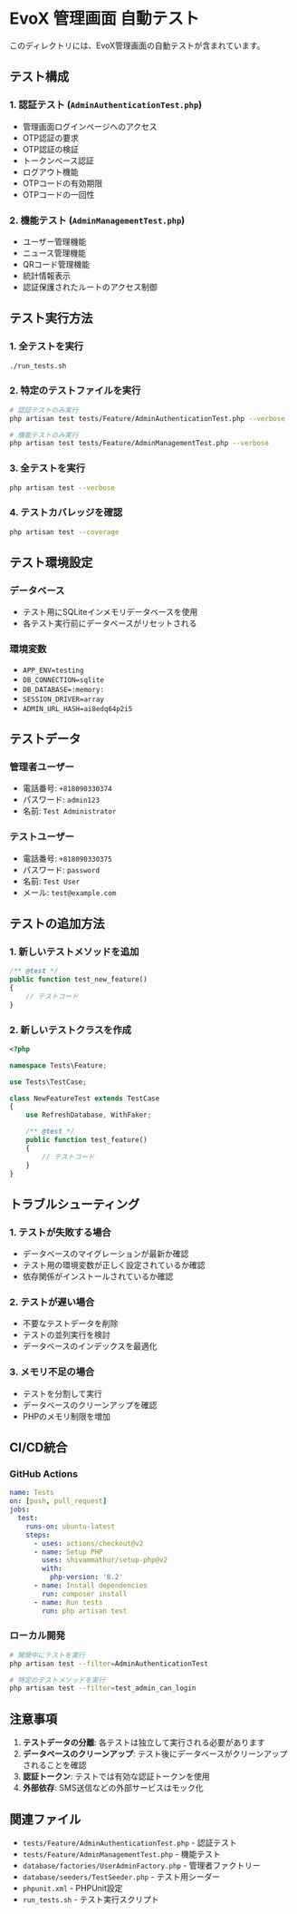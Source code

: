 # EvoX 管理画面 自動テスト

このディレクトリには、EvoX管理画面の自動テストが含まれています。

## テスト構成

### 1. 認証テスト (`AdminAuthenticationTest.php`)
- 管理画面ログインページへのアクセス
- OTP認証の要求
- OTP認証の検証
- トークンベース認証
- ログアウト機能
- OTPコードの有効期限
- OTPコードの一回性

### 2. 機能テスト (`AdminManagementTest.php`)
- ユーザー管理機能
- ニュース管理機能
- QRコード管理機能
- 統計情報表示
- 認証保護されたルートのアクセス制御

## テスト実行方法

### 1. 全テストを実行
```bash
./run_tests.sh
```

### 2. 特定のテストファイルを実行
```bash
# 認証テストのみ実行
php artisan test tests/Feature/AdminAuthenticationTest.php --verbose

# 機能テストのみ実行
php artisan test tests/Feature/AdminManagementTest.php --verbose
```

### 3. 全テストを実行
```bash
php artisan test --verbose
```

### 4. テストカバレッジを確認
```bash
php artisan test --coverage
```

## テスト環境設定

### データベース
- テスト用にSQLiteインメモリデータベースを使用
- 各テスト実行前にデータベースがリセットされる

### 環境変数
- `APP_ENV=testing`
- `DB_CONNECTION=sqlite`
- `DB_DATABASE=:memory:`
- `SESSION_DRIVER=array`
- `ADMIN_URL_HASH=ai8edq64p2i5`

## テストデータ

### 管理者ユーザー
- 電話番号: `+818090330374`
- パスワード: `admin123`
- 名前: `Test Administrator`

### テストユーザー
- 電話番号: `+818090330375`
- パスワード: `password`
- 名前: `Test User`
- メール: `test@example.com`

## テストの追加方法

### 1. 新しいテストメソッドを追加
```php
/** @test */
public function test_new_feature()
{
    // テストコード
}
```

### 2. 新しいテストクラスを作成
```php
<?php

namespace Tests\Feature;

use Tests\TestCase;

class NewFeatureTest extends TestCase
{
    use RefreshDatabase, WithFaker;

    /** @test */
    public function test_feature()
    {
        // テストコード
    }
}
```

## トラブルシューティング

### 1. テストが失敗する場合
- データベースのマイグレーションが最新か確認
- テスト用の環境変数が正しく設定されているか確認
- 依存関係がインストールされているか確認

### 2. テストが遅い場合
- 不要なテストデータを削除
- テストの並列実行を検討
- データベースのインデックスを最適化

### 3. メモリ不足の場合
- テストを分割して実行
- データベースのクリーンアップを確認
- PHPのメモリ制限を増加

## CI/CD統合

### GitHub Actions
```yaml
name: Tests
on: [push, pull_request]
jobs:
  test:
    runs-on: ubuntu-latest
    steps:
      - uses: actions/checkout@v2
      - name: Setup PHP
        uses: shivammathur/setup-php@v2
        with:
          php-version: '8.2'
      - name: Install dependencies
        run: composer install
      - name: Run tests
        run: php artisan test
```

### ローカル開発
```bash
# 開発中にテストを実行
php artisan test --filter=AdminAuthenticationTest

# 特定のテストメソッドを実行
php artisan test --filter=test_admin_can_login
```

## 注意事項

1. **テストデータの分離**: 各テストは独立して実行される必要があります
2. **データベースのクリーンアップ**: テスト後にデータベースがクリーンアップされることを確認
3. **認証トークン**: テストでは有効な認証トークンを使用
4. **外部依存**: SMS送信などの外部サービスはモック化

## 関連ファイル

- `tests/Feature/AdminAuthenticationTest.php` - 認証テスト
- `tests/Feature/AdminManagementTest.php` - 機能テスト
- `database/factories/UserAdminFactory.php` - 管理者ファクトリー
- `database/seeders/TestSeeder.php` - テスト用シーダー
- `phpunit.xml` - PHPUnit設定
- `run_tests.sh` - テスト実行スクリプト
